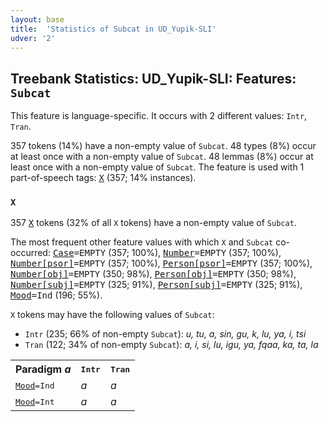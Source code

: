 ```yaml
---
layout: base
title:  'Statistics of Subcat in UD_Yupik-SLI'
udver: '2'
---
```


## Treebank Statistics: UD_Yupik-SLI: Features: `Subcat`

This feature is language-specific.
It occurs with 2 different values: `Intr`, `Tran`.

357 tokens (14%) have a non-empty value of `Subcat`.
48 types (8%) occur at least once with a non-empty value of `Subcat`.
48 lemmas (8%) occur at least once with a non-empty value of `Subcat`.
The feature is used with 1 part-of-speech tags: <tt><a href="ess_sli-pos-X.html">X</a></tt> (357; 14% instances).

### `X`

357 <tt><a href="ess_sli-pos-X.html">X</a></tt> tokens (32% of all `X` tokens) have a non-empty value of `Subcat`.

The most frequent other feature values with which `X` and `Subcat` co-occurred: <tt><a href="ess_sli-feat-Case.html">Case</a></tt><tt>=EMPTY</tt> (357; 100%), <tt><a href="ess_sli-feat-Number.html">Number</a></tt><tt>=EMPTY</tt> (357; 100%), <tt><a href="ess_sli-feat-Number-psor.html">Number[psor]</a></tt><tt>=EMPTY</tt> (357; 100%), <tt><a href="ess_sli-feat-Person-psor.html">Person[psor]</a></tt><tt>=EMPTY</tt> (357; 100%), <tt><a href="ess_sli-feat-Number-obj.html">Number[obj]</a></tt><tt>=EMPTY</tt> (350; 98%), <tt><a href="ess_sli-feat-Person-obj.html">Person[obj]</a></tt><tt>=EMPTY</tt> (350; 98%), <tt><a href="ess_sli-feat-Number-subj.html">Number[subj]</a></tt><tt>=EMPTY</tt> (325; 91%), <tt><a href="ess_sli-feat-Person-subj.html">Person[subj]</a></tt><tt>=EMPTY</tt> (325; 91%), <tt><a href="ess_sli-feat-Mood.html">Mood</a></tt><tt>=Ind</tt> (196; 55%).

`X` tokens may have the following values of `Subcat`:

* `Intr` (235; 66% of non-empty `Subcat`): <em>u, tu, a, sin, gu, k, lu, ya, i, tsi</em>
* `Tran` (122; 34% of non-empty `Subcat`): <em>a, i, si, lu, igu, ya, fqaa, ka, ta, la</em>

<table>
  <tr><th>Paradigm <i>a</i></th><th><tt>Intr</tt></th><th><tt>Tran</tt></th></tr>
  <tr><td><tt><tt><a href="ess_sli-feat-Mood.html">Mood</a></tt><tt>=Ind</tt></tt></td><td><em>a</em></td><td><em>a</em></td></tr>
  <tr><td><tt><tt><a href="ess_sli-feat-Mood.html">Mood</a></tt><tt>=Int</tt></tt></td><td><em>a</em></td><td><em>a</em></td></tr>
</table>

